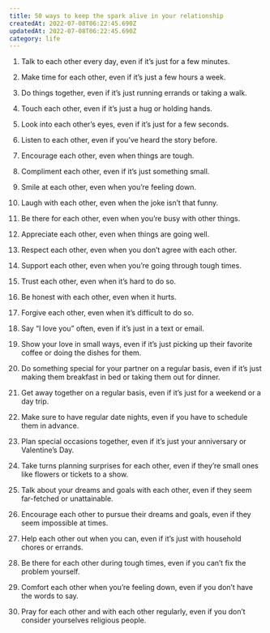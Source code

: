 ```yaml
---
title: 50 ways to keep the spark alive in your relationship
createdAt: 2022-07-08T06:22:45.690Z
updatedAt: 2022-07-08T06:22:45.690Z
category: life
---
```


1. Talk to each other every day, even if it’s just for a few minutes.

2. Make time for each other, even if it’s just a few hours a week.

3. Do things together, even if it’s just running errands or taking a walk.

4. Touch each other, even if it’s just a hug or holding hands.

5. Look into each other’s eyes, even if it’s just for a few seconds.

6. Listen to each other, even if you’ve heard the story before.

7. Encourage each other, even when things are tough.

8. Compliment each other, even if it’s just something small.

9. Smile at each other, even when you’re feeling down.

10. Laugh with each other, even when the joke isn’t that funny.

11. Be there for each other, even when you’re busy with other things.

12. Appreciate each other, even when things are going well.

13. Respect each other, even when you don’t agree with each other.

14. Support each other, even when you’re going through tough times.

15. Trust each other, even when it’s hard to do so.

16. Be honest with each other, even when it hurts.

17. Forgive each other, even when it’s difficult to do so.

18. Say “I love you” often, even if it’s just in a text or email.

19. Show your love in small ways, even if it’s just picking up their favorite coffee or doing the dishes for them.

20. Do something special for your partner on a regular basis, even if it’s just making them breakfast in bed or taking them out for dinner.

21. Get away together on a regular basis, even if it’s just for a weekend or a day trip.

22. Make sure to have regular date nights, even if you have to schedule them in advance.

23. Plan special occasions together, even if it’s just your anniversary or Valentine’s Day.

24. Take turns planning surprises for each other, even if they’re small ones like flowers or tickets to a show.

25. Talk about your dreams and goals with each other, even if they seem far-fetched or unattainable.

26. Encourage each other to pursue their dreams and goals, even if they seem impossible at times.

27. Help each other out when you can, even if it’s just with household chores or errands.

28. Be there for each other during tough times, even if you can’t fix the problem yourself.

29. Comfort each other when you’re feeling down, even if you don’t have the words to say.

30. Pray for each other and with each other regularly, even if you don’t consider yourselves religious people.
